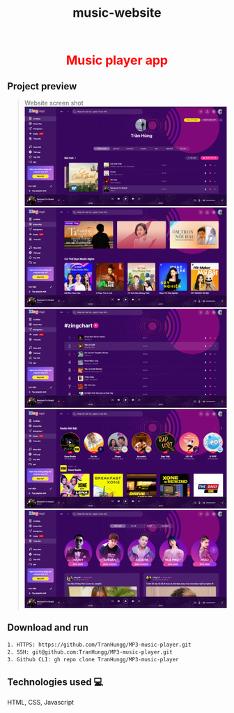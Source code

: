 <h1 align="center">music-website</h1>

<br/>

<h1 align="center"><font color="red">Music player app</font></h1>


## Project preview

> Website screen shot
![Preview1](./assets/img/screenshot/Screenshot%202022-08-22%20000000.png)<br/>
![Preview1](./assets/img/screenshot/Screenshot%202022-08-22%20000025.png)<br/>
![Preview1](./assets/img/screenshot/Screenshot%202022-08-22%20000040.png)<br/>
![Preview1](./assets/img/screenshot/Screenshot%202022-08-22%20000101.png)<br/>
![Preview1](./assets/img/screenshot/Screenshot%202022-08-22%20000111.png)<br/>


## Download and run 
```bash
1. HTTPS: https://github.com/TranHungg/MP3-music-player.git
2. SSH: git@github.com:TranHungg/MP3-music-player.git
3. Github CLI: gh repo clone TranHungg/MP3-music-player
```
## Technologies used :computer:
HTML, CSS, Javascript